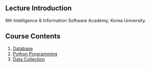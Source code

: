 ## Lecture Introduction
6th Intelligence &amp; Information Software Academy, Korea University.

## Course Contents
1. [Database](https://github.com/liebenholz/INISW-KU/blob/main/01_Database/README_DB.md)
2. [Python Programming](https://github.com/liebenholz/INISW-KU/blob/main/02_Python/README_PY.md)
3. [Data Collection]()
